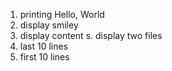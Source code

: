 1. printing Hello, World
2. display smiley
3. display content
s. display two files
6. last 10 lines
7. first 10 lines   
